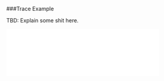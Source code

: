 ###Trace Example

TBD: Explain some shit here.

<embed height="125" width="400" id="EXAMPLE" name="EXAMPLE" src="examples/Nifty.svg"/>

